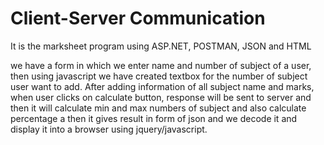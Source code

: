 # Client-Server Communication

It is the marksheet program using ASP.NET, POSTMAN, JSON and HTML

we have a form in which we enter name and number of subject of a user, then using javascript we have created textbox for the number of subject user want to add.
After adding information of all subject name and marks, when user clicks on calculate button, response will be sent to server and then it will calculate min and max numbers of subject and also calculate percentage a
then it gives result in form of json and we decode it and display it into a browser using jquery/javascript.


